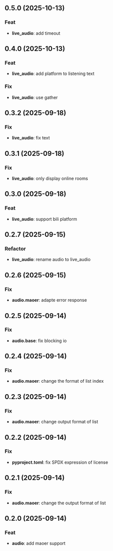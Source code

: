 ## 0.5.0 (2025-10-13)

### Feat

- **live_audio**: add timeout

## 0.4.0 (2025-10-13)

### Feat

- **live_audio**: add platform to listening text

### Fix

- **live_audio**: use gather

## 0.3.2 (2025-09-18)

### Fix

- **live_audio**: fix text

## 0.3.1 (2025-09-18)

### Fix

- **live_audio**: only display online rooms

## 0.3.0 (2025-09-18)

### Feat

- **live_audio**: support bili platform

## 0.2.7 (2025-09-15)

### Refactor

- **live_audio**: rename audio to live_audio

## 0.2.6 (2025-09-15)

### Fix

- **audio.maoer**: adapte error response

## 0.2.5 (2025-09-14)

### Fix

- **audio.base**: fix blocking io

## 0.2.4 (2025-09-14)

### Fix

- **audio.maoer**: change the format of list index

## 0.2.3 (2025-09-14)

### Fix

- **audio.maoer**: change output format of list

## 0.2.2 (2025-09-14)

### Fix

- **pyproject.toml**: fix SPDX expression of license

## 0.2.1 (2025-09-14)

### Fix

- **audio.maoer**: change the output format of list

## 0.2.0 (2025-09-14)

### Feat

- **audio**: add maoer support
